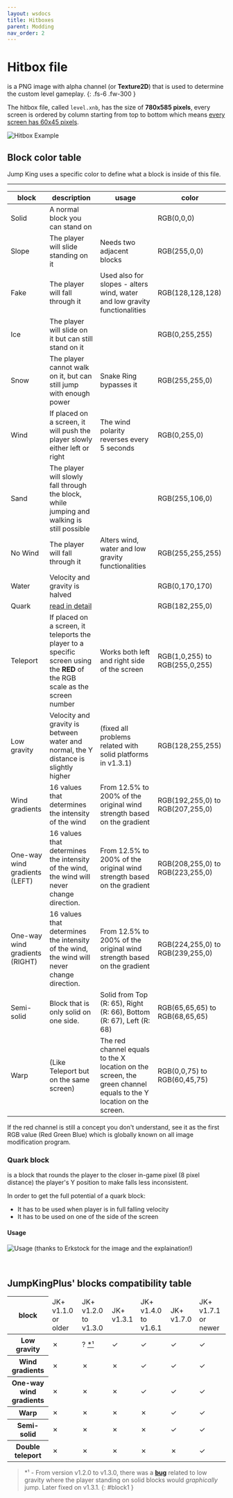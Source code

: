 ```yaml
---
layout: wsdocs
title: Hitboxes
parent: Modding
nav_order: 2
---
```


# Hitbox file

is a PNG image with alpha channel (or **Texture2D**) that is used to determine the custom level gameplay.
{: .fs-6 .fw-300 }

The hitbox file, called `level.xnb`, has the size of **780x585 pixels**, every screen is ordered by column starting from top to bottom which means <u>every screen has 60x45 pixels</u>.

![Hitbox Example](https://raw.githubusercontent.com/JumpKingPlus/JumpKingPlus.github.io/www/workshop/files/level.png)


## Block color table

Jump King uses a specific color to define what a block is inside of this file.

<table>
  <thead>
    <tr>
      <th>block</th>
      <th>description</th>
      <th>usage</th>
      <th>color</th>
    </tr>
  </thead>
  <tbody>
    <tr>
      <td>Solid</td>
      <td>A normal block you can stand on</td>
      <td></td>
      <td><div class="rectangle" style="background:black;"></div>RGB(0,0,0)</td>
    </tr>
    <tr>
      <td>Slope</td>
      <td>The player will slide standing on it</td>
      <td>Needs two adjacent blocks</td>
      <td><div class="rectangle" style="background:red;"></div>RGB(255,0,0)</td>
    </tr>
    <tr>
      <td>Fake</td>
      <td>The player will fall through it</td>
      <td>Used also for slopes - alters wind, water and low gravity functionalities</td>
      <td><div class="rectangle" style="background:rgb(128,128,128);"></div>RGB(128,128,128)</td>
    </tr>
    <tr>
      <td>Ice</td>
      <td>The player will slide on it but can still stand on it</td>
      <td></td>
      <td><div class="rectangle" style="background:rgb(0,255,255);"></div>RGB(0,255,255)</td>
    </tr>
    <tr>
      <td>Snow</td>
      <td>The player cannot walk on it, but can still jump with enough power</td>
      <td>Snake Ring bypasses it</td>
      <td><div class="rectangle" style="background:rgb(255,255,0);"></div>RGB(255,255,0)</td>
    </tr>
    <tr>
      <td>Wind</td>
      <td>If placed on a screen, it will push the player slowly either left or right</td>
      <td>The wind polarity reverses every 5 seconds</td>
      <td><div class="rectangle" style="background:rgb(0,255,0);"></div>RGB(0,255,0)</td>
    </tr>
    <tr>
      <td>Sand</td>
      <td>The player will slowly fall through the block, while jumping and walking is still possible</td>
      <td></td>
      <td><div class="rectangle" style="background:rgb(255,106,0);"></div>RGB(255,106,0)</td>
    </tr>
    <tr>
      <td>No Wind</td>
      <td>The player will fall through it</td>
      <td>Alters wind, water and low gravity functionalities</td>
      <td><div class="rectangle" style="background:white;"></div>RGB(255,255,255)</td>
    </tr>
    <tr>
      <td>Water</td>
      <td>Velocity and gravity is halved</td>
      <td></td>
      <td><div class="rectangle" style="background:rgb(0,170,170);"></div>RGB(0,170,170)</td>
    </tr>
    <tr>
      <td>Quark</td>
      <td colspan="2"><a href="#quark-block">read in detail</a></td>
      <td><div class="rectangle" style="background:rgb(182,255,0);"></div>RGB(182,255,0)</td>
    </tr>
    <tr>
      <td>Teleport</td>
      <td>If placed on a screen, it teleports the player to a specific screen using the <b>RED</b> of the RGB scale as the screen number</td>
      <td>Works both left and right side of the screen</td>
      <td><div class="rectangle-gradient" style="background-image: linear-gradient(to right, rgb(1,0,255), rgb(255,0,255));"></div>RGB(1,0,255) to RGB(255,0,255)</td>
    </tr>
    <hr>
    <tr class="exclusive">
      <td>Low gravity</td>
      <td>Velocity and gravity is between water and normal, the Y distance is slightly higher</td>
      <td>(fixed all problems related with solid platforms in v1.3.1)</td>
      <td><div class="rectangle" style="background:rgb(128,255,255);"></div>RGB(128,255,255)</td>
    </tr>
    <tr class="exclusive">
      <td>Wind gradients</td>
      <td>16 values that determines the intensity of the wind</td>
      <td>From 12.5% to 200% of the original wind strength based on the gradient</td>
      <td><div class="rectangle-gradient" style="background-image: linear-gradient(to right, rgb(192,255,0), rgb(207,255,0));"></div>RGB(192,255,0) to RGB(207,255,0)</td>
    </tr>
    <tr class="exclusive">
      <td>One-way wind gradients (LEFT)</td>
      <td>16 values that determines the intensity of the wind, the wind will never change direction.</td>
      <td>From 12.5% to 200% of the original wind strength based on the gradient</td>
      <td><div class="rectangle-gradient" style="background-image: linear-gradient(to right, rgb(208,255,0), rgb(223,255,0));"></div>RGB(208,255,0) to RGB(223,255,0)</td>
    </tr>
    <tr class="exclusive">
      <td>One-way wind gradients (RIGHT)</td>
      <td>16 values that determines the intensity of the wind, the wind will never change direction.</td>
      <td>From 12.5% to 200% of the original wind strength based on the gradient</td>
      <td><div class="rectangle-gradient" style="background-image: linear-gradient(to right, rgb(224,255,0), rgb(239,255,0));"></div>RGB(224,255,0) to RGB(239,255,0)</td>
    </tr>
    <tr class="exclusive">
      <td>Semi-solid</td>
      <td>Block that is only solid on one side.</td>
      <td>Solid from Top (R: 65), Right (R: 66), Bottom (R: 67), Left (R: 68)</td>
      <td><div class="rectangle-gradient" style="background-image: linear-gradient(to right, rgb(65,65,65), rgb(68,65,65));"></div>RGB(65,65,65) to RGB(68,65,65)</td>
    </tr>
    <tr class="exclusive">
      <td>Warp</td>
      <td>(Like Teleport but on the same screen)</td>
      <td>The red channel equals to the X location on the screen, the green channel equals to the Y location on the screen.</td>
      <td><div class="rectangle-gradient" style="background-image: linear-gradient(to right, rgb(0,0,75), rgb(60,45,75));"></div>RGB(0,0,75) to RGB(60,45,75)</td>
    </tr>
  </tbody>
</table>

If the red channel is still a concept you don't understand, see it as the first RGB value (Red Green Blue) which is globally known on all image modification program.

### Quark block
is a block that rounds the player to the closer in-game pixel (8 pixel distance) the player's Y position to make falls less inconsistent.

In order to get the full potential of a quark block:
- It has to be used when player is in full falling velocity
- It has to be used on one of the side of the screen

#### Usage
![Usage](https://media.discordapp.net/attachments/623779998494490624/782275174916685864/unknown.png)
(thanks to Erkstock for the image and the explaination!)

<br>

## JumpKingPlus' blocks compatibility table
<table class="overflow-x">
  <thead>
    <tr>
      <th style="position: sticky;left: 0;">block</th>
      <td>JK+ v1.1.0 or older</td>
      <td>JK+ v1.2.0 to v1.3.0</td>
      <td>JK+ v1.3.1</td>
      <td>JK+ v1.4.0 to v1.6.1</td>
      <td>JK+ v1.7.0</td>
      <td>JK+ v1.7.1 or newer</td>
    </tr>
  </thead>
  <tbody>
    <!-- <tr>
      <td>Solid</td>
      <td colspan="5">&check; (from vanilla game)</td>
    </tr>
    <tr>
      <td>Slope</td>
      <td colspan="5">&check; (from vanilla game)</td>
    </tr>
    <tr>
      <td>Fake</td>
      <td colspan="5">&check; (from vanilla game)</td>
    </tr>
    <tr>
      <td>Ice</td>
      <td colspan="5">&check; (from vanilla game)</td>
    </tr>
    <tr>
      <td>Snow</td>
      <td colspan="5">&check; (from vanilla game)</td>
    </tr>
    <tr>
      <td>Wind</td>
      <td colspan="5">&check; (from vanilla game)</td>
    </tr>
    <tr>
      <td>Sand</td>
      <td colspan="5">&check; (from vanilla game)</td>
    </tr>
    <tr>
      <td>Wind</td>
      <td colspan="5">&check; (from vanilla game)</td>
    </tr>
    <tr>
      <td>No Wind</td>
      <td colspan="5">&check; (from vanilla game)</td>
    </tr>
    <tr>
      <td>Water</td>
      <td colspan="5">&check; (from vanilla game)</td>
    </tr>
    <tr>
      <td>Quark</td>
      <td colspan="5">&check; (from vanilla game)</td>
    </tr>
    <tr>
      <td>Teleport</td>s
      <td colspan="5">&check; (from vanilla game)</td>
    </tr> -->
    <tr>
      <th>Low gravity</th>
      <td>&cross;</td>
      <td>? <a href="#block1">*¹</a></td>
      <td>&check;</td>
      <td>&check;</td>
      <td>&check;</td>
      <td>&check;</td>
    </tr>
    <tr>
      <th>Wind gradients</th>
      <td>&cross;</td>
      <td>&cross;</td>
      <td>&cross;</td>
      <td>&check;</td>
      <td>&check;</td>
      <td>&check;</td>
    </tr>
    <tr>
      <th>One-way wind gradients</th>
      <td>&cross;</td>
      <td>&cross;</td>
      <td>&cross;</td>
      <td>&check;</td>
      <td>&check;</td>
      <td>&check;</td>
    </tr>
    <tr>
      <th>Warp</th>
      <td>&cross;</td>
      <td>&cross;</td>
      <td>&cross;</td>
      <td>&cross;</td>
      <td>&check;</td>
      <td>&check;</td>
    </tr>
    <tr>
      <th>Semi-solid</th>
      <td>&cross;</td>
      <td>&cross;</td>
      <td>&cross;</td>
      <td>&cross;</td>
      <td>&check;</td>
      <td>&check;</td>
    </tr>
    <tr>
      <th>Double teleport</th>
      <td>&cross;</td>
      <td>&cross;</td>
      <td>&cross;</td>
      <td>&cross;</td>
      <td>&cross;</td>
      <td>&check;</td>
    </tr>
  </tbody>
</table>

> \*¹ - From version v1.2.0 to v1.3.0, there was a [**bug**](https://twitter.com/i/status/1358425873825734656) related to low gravity where the player standing on solid blocks would *graphically* jump. Later fixed on v1.3.1. 
{: #block1 }